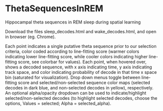 # ThetaSequencesInREM
Hippocampal theta sequences in REM sleep during spatial learning

Download the files sleep_decodes.html and wake_decodes.html, and open in browser (eg. Chrome).

Each point indicates a single putative theta sequence prior to our selection criteria, color coded according to line-fitting score (warmer colors indicating lower line-fitting score, while cooler colors indicating higher line-fitting score, see colorbar for values). Each point, when hovered over, shows a decoded sequence, with x axis indicating time, y axis indicating track space, and color indicating probability of decode in that time x space bin (saturated for visualization). Drop down menus toggle between line-fitting score and selected/non-selected sequence color maps (selected decodes in dark blue, and non-selected decodes in yellow), respectively. An optional alpha/opacity dropdown can be used to indicate/highlight selected/non-selected decodes (to highlight selected decodes, choose the options, Values = selected; Alpha = selected_alpha). 
